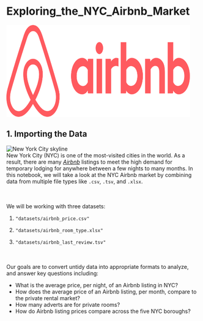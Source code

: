 # Exploring_the_NYC_Airbnb_Market

<img src="Airbnb.png" width="480" height="240">

## 1. Importing the Data
<p><img src="https://assets.datacamp.com/production/project_1230/img/nyc.jpg" alt="New York City skyline" width="600px">
<br>
New York City (NYC) is one of the most-visited cities in the world. 
As a result, there are many <a href="https://www.airbnb.com/"><em>Airbnb</em></a> listings to meet the high demand for temporary lodging for anywhere between a few nights to many months. 
In this notebook, we will take a look at the NYC Airbnb market by combining data from multiple file types like <code>.csv</code>, <code>.tsv</code>, and <code>.xlsx</code>.</p>
<p><br><br>
We will be working with three datasets:</p>
<ol>
<li><p><code>"datasets/airbnb_price.csv"</code></p></li>
<li><p><code>"datasets/airbnb_room_type.xlsx"</code></p></li>
<li><p><code>"datasets/airbnb_last_review.tsv"</code></p></li>
</ol>
<p><br><br>
Our goals are to convert untidy data into appropriate formats to analyze, and answer key questions including:</p>
<ul>
<li>What is the average price, per night, of an Airbnb listing in NYC? </li>
<li>How does the average price of an Airbnb listing, per month, compare to the private rental market? </li>
<li>How many adverts are for private rooms? </li>
<li>How do Airbnb listing prices compare across the five NYC boroughs?</li>
</ul>
